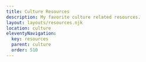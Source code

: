 ```yaml
---
title: Culture Resources
description: My favorite culture related resources.
layout: layouts/resources.njk
location: culture
eleventyNavigation:
  key: resources
  parent: culture
  order: 510
---
```

